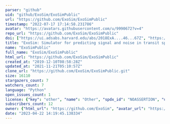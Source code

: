 ```yaml
---
parser: "github"
uid: "github/ExoSim/ExoSimPublic"
url: "https://github.com/ExoSim/ExoSimPublic"
timestamp: "2022-07-17 17:14:58.231786"
avatar: "https://avatars.githubusercontent.com/u/9990672?v=4"
repo_url: "https://github.com/ExoSim/ExoSimPublic"
doi: ["https://ui.adsabs.harvard.edu/abs/2018ExA....46...67Z", "https://ui.adsabs.harvard.edu/abs/2021ExA...tmp....9S", "https://ui.adsabs.harvard.edu/abs/2020ascl.soft02008S/abstract"]
title: "ExoSim: Simulator for predicting signal and noise in transit spectroscopy observations"
name: "ExoSimPublic"
full_name: "ExoSim/ExoSimPublic"
html_url: "https://github.com/ExoSim/ExoSimPublic"
created_at: "2019-12-10T08:58:28Z"
updated_at: "2021-11-21T05:10:57Z"
clone_url: "https://github.com/ExoSim/ExoSimPublic.git"
size: 16110
stargazers_count: 7
watchers_count: 7
language: "Python"
open_issues_count: 1
license: {"key": "other", "name": "Other", "spdx_id": "NOASSERTION", "url": null, "node_id": "MDc6TGljZW5zZTA="}
subscribers_count: 12
owner: {"html_url": "https://github.com/ExoSim", "avatar_url": "https://avatars.githubusercontent.com/u/9990672?v=4", "login": "ExoSim", "type": "Organization"}
date: "2023-04-22 14:19:45.138334"
---
```

